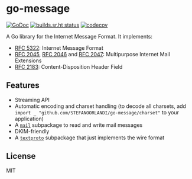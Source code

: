 # go-message

[![GoDoc](https://godoc.org/github.com/STEFANOORLANDI/go-message?status.svg)](https://godoc.org/github.com/STEFANOORLANDI/go-message)
[![builds.sr.ht status](https://builds.sr.ht/~STEFANOORLANDI/go-message.svg)](https://builds.sr.ht/~STEFANOORLANDI/go-message?)
[![codecov](https://codecov.io/gh/STEFANOORLANDI/go-message/branch/master/graph/badge.svg)](https://codecov.io/gh/STEFANOORLANDI/go-message)

A Go library for the Internet Message Format. It implements:

* [RFC 5322]: Internet Message Format
* [RFC 2045], [RFC 2046] and [RFC 2047]: Multipurpose Internet Mail Extensions
* [RFC 2183]: Content-Disposition Header Field

## Features

* Streaming API
* Automatic encoding and charset handling (to decode all charsets, add
  `import _ "github.com/STEFANOORLANDI/go-message/charset"` to your application)
* A [`mail`](https://godoc.org/github.com/STEFANOORLANDI/go-message/mail) subpackage
  to read and write mail messages
* DKIM-friendly
* A [`textproto`](https://godoc.org/github.com/STEFANOORLANDI/go-message/textproto)
  subpackage that just implements the wire format

## License

MIT

[RFC 5322]: https://tools.ietf.org/html/rfc5322
[RFC 2045]: https://tools.ietf.org/html/rfc2045
[RFC 2046]: https://tools.ietf.org/html/rfc2046
[RFC 2047]: https://tools.ietf.org/html/rfc2047
[RFC 2183]: https://tools.ietf.org/html/rfc2183
